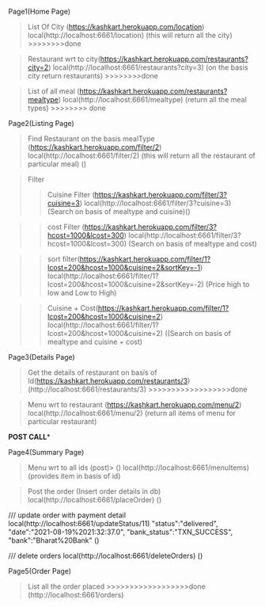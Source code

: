 Page1(Home Page) 
> List Of City (https://kashkart.herokuapp.com/location)
local(http://localhost:6661/location)
(this will return all the city) >>>>>>>>done

> Restaurant wrt to city(https://kashkart.herokuapp.com/restaurants?city=2)
local(http://localhost:6661/restaurants?city=3)
(on the basis city return restaurants) >>>>>>>>done 

> List of all meal (https://kashkart.herokuapp.com/restaurants?mealtype)
local(http://localhost:6661/mealtype)
(return all the meal types) >>>>>>>> done

Page2(Listing Page)
> Find Restaurant on the basis mealType (https://kashkart.herokuapp.com/filter/2) 
local(http://localhost:6661/filter/2)
(this will return all the restaurant of particular meal)
()

> Filter
>> Cuisine Filter (https://kashkart.herokuapp.com/filter/3?cuisine=3)
local(http://localhost:6661/filter/3?cuisine=3)
(Search on basis of mealtype and cuisine)()

>> cost Filter (https://kashkart.herokuapp.com/filter/3?hcost=1000&lcost=300)
local(http://localhost:6661/filter/3?hcost=1000&lcost=300)
(Search on basis of mealtype and cost)

>> sort filter(https://kashkart.herokuapp.com/filter/1?lcost=200&hcost=1000&cuisine=2&sortKey=-1)
local(http://localhost:6661/filter/1?lcost=200&hcost=1000&cuisine=2&sortKey=-2)
(Price high to low and Low to High)

>> Cuisine + Cost(https://kashkart.herokuapp.com/filter/1?lcost=200&hcost=1000&cuisine=2)
local(http://localhost:6661/filter/1?lcost=200&hcost=1000&cuisine=2)
((Search on basis of mealtype and cuisine + cost)

Page3(Details Page)
> Get the details of restaurant on basis of Id(https://kashkart.herokuapp.com/restaurants/3)
(http://localhost:6661/restaurants/3)  >>>>>>>>>>>>>>>>>>done

> Menu wrt to restaurant (https://kashkart.herokuapp.com/menu/2)
local(http://localhost:6661/menu/2)
(return all items of menu for particular restaurant)





****POST CALL*****

Page4(Summary Page)
> Menu wrt to all ids (post)> ()
local(http://localhost:6661/menuItems)
(provides item in basis of id)

> Post the order
(Insert order details in db)
local(http://localhost:6661/placeOrder)
()
  


/// update order with payment detail
local(http://localhost:6661/updateStatus/11)
"status":"delivered",
"date":"2021-08-19%2021:32:37.0",
"bank_status":"TXN_SUCCESS",
"bank":"Bharat%20Bank"
()

/// delete orders
local(http://localhost:6661/deleteOrders)
()


Page5(Order Page)
> List all the order placed >>>>>>>>>>>>>>>>>>done
(http://localhost:6661/orders)